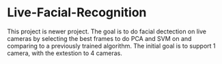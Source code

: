 Live-Facial-Recognition
==========================

This project is newer project. The goal is to do facial dectection on live cameras by selecting the best frames to do PCA and SVM on and comparing to a previously trained algorithm. The initial goal is to support 1 camera, with the extestion to 4 cameras.